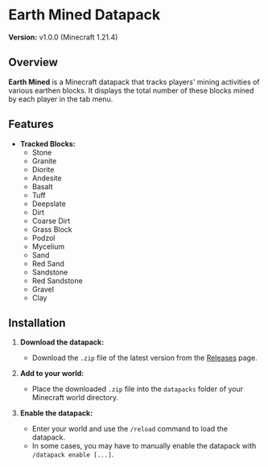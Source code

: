 # Earth Mined Datapack

**Version:** v1.0.0 (Minecraft 1.21.4)

## Overview

**Earth Mined** is a Minecraft datapack that tracks players' mining activities of various earthen blocks. It displays the total number of these blocks mined by each player in the tab menu.

## Features

- **Tracked Blocks:**
  - Stone
  - Granite
  - Diorite
  - Andesite
  - Basalt
  - Tuff
  - Deepslate
  - Dirt
  - Coarse Dirt
  - Grass Block
  - Podzol
  - Mycelium
  - Sand
  - Red Sand
  - Sandstone
  - Red Sandstone
  - Gravel
  - Clay

## Installation

1. **Download the datapack:**

   - Download the `.zip` file of the latest version from the [Releases](https://github.com/justinroche/EarthMined_DataPack/releases) page.

2. **Add to your world:**

   - Place the downloaded `.zip` file into the `datapacks` folder of your Minecraft world directory.

3. **Enable the datapack:**

   - Enter your world and use the `/reload` command to load the datapack.
   - In some cases, you may have to manually enable the datapack with `/datapack enable [...]`.
